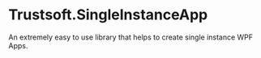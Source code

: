 Trustsoft.SingleInstanceApp
====================================================================================================

An extremely easy to use library that helps to create single instance WPF Apps.